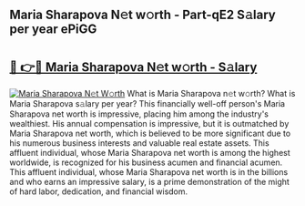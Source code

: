 ## Maria Sharapova N𝚎t w𝚘rth - Part-qE2 S𝚊lary per year ePiGG

# <h2><a href="http://gc4b34u.nevu.top/?p=Maria+Sharapova">🔗 👉🔴 Maria Sharapova N𝚎t w𝚘rth - S𝚊lary</a></h2>

[![Maria Sharapova N𝚎t W𝚘rth](https://i.imgur.com/Oavwk0R.jpeg)](http://gc4b34u.nevu.top/?p=Maria+Sharapova)
What is Maria Sharapova n𝚎t w𝚘rth? What is Maria Sharapova s𝚊lary per year?
This financially well-off person's Maria Sharapova net worth is impressive, placing him among the industry's wealthiest. His annual compensation is impressive, but it is outmatched by Maria Sharapova net worth, which is believed to be more significant due to his numerous business interests and valuable real estate assets. This affluent individual, whose Maria Sharapova net worth is among the highest worldwide, is recognized for his business acumen and financial acumen. This affluent individual, whose Maria Sharapova net worth is in the billions and who earns an impressive salary, is a prime demonstration of the might of hard labor, dedication, and financial wisdom.
